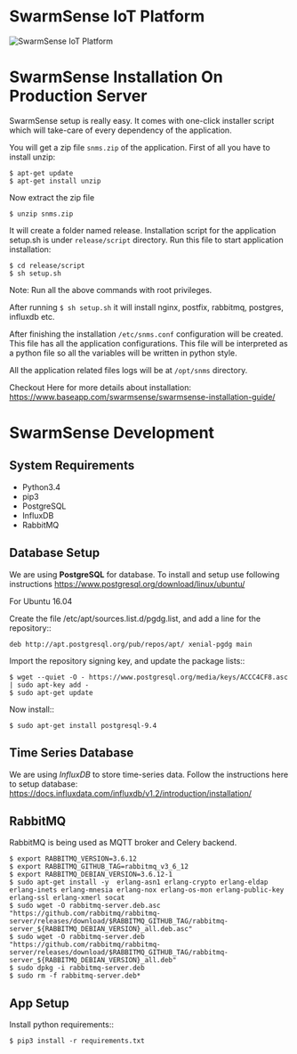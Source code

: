 # SwarmSense IoT Platform

![SwarmSense IoT Platform](https://raw.github.com/baseapp/SwarmSense-IoT-Platform/master/docs/screenshots.png)

SwarmSense Installation On Production Server
============================================

SwarmSense setup is really easy. It comes with one-click installer script
which will take-care of every dependency of the application.

You will get a zip file `snms.zip` of the application. First of all you have
to install unzip:

    $ apt-get update
    $ apt-get install unzip

Now extract the zip file

    $ unzip snms.zip

It will create a folder named release. Installation script for the application
setup.sh is under `release/script` directory. Run this file to start application
installation:

    $ cd release/script
    $ sh setup.sh

Note: Run all the above commands with root privileges.

After running `$ sh setup.sh` it will install nginx, postfix, rabbitmq, postgres,
influxdb etc.


After finishing the installation `/etc/snms.conf` configuration will be created.
This file has all the application configurations. This file will be interpreted
as a python file so all the variables will be written in python style.

All the application related files logs will be at `/opt/snms` directory.

Checkout Here for more details about installation:
https://www.baseapp.com/swarmsense/swarmsense-installation-guide/

SwarmSense Development
======================

System Requirements
-------------------
 * Python3.4
 * pip3
 * PostgreSQL
 * InfluxDB
 * RabbitMQ

Database Setup
--------------

We are using **PostgreSQL** for database. To install and setup use following instructions https://www.postgresql.org/download/linux/ubuntu/

For Ubuntu 16.04

Create the file /etc/apt/sources.list.d/pgdg.list, and add a line for the repository::

    deb http://apt.postgresql.org/pub/repos/apt/ xenial-pgdg main

Import the repository signing key, and update the package lists::

    $ wget --quiet -O - https://www.postgresql.org/media/keys/ACCC4CF8.asc | sudo apt-key add -
    $ sudo apt-get update

Now install::

    $ sudo apt-get install postgresql-9.4


Time Series Database
--------------------

We are using *InfluxDB* to store time-series data.
Follow the instructions here to setup database: https://docs.influxdata.com/influxdb/v1.2/introduction/installation/

RabbitMQ
--------
RabbitMQ is being used as MQTT broker and Celery backend.

    $ export RABBITMQ_VERSION=3.6.12
    $ export RABBITMQ_GITHUB_TAG=rabbitmq_v3_6_12
    $ export RABBITMQ_DEBIAN_VERSION=3.6.12-1
    $ sudo apt-get install -y  erlang-asn1 erlang-crypto erlang-eldap erlang-inets erlang-mnesia erlang-nox erlang-os-mon erlang-public-key erlang-ssl erlang-xmerl socat
    $ sudo wget -O rabbitmq-server.deb.asc "https://github.com/rabbitmq/rabbitmq-server/releases/download/$RABBITMQ_GITHUB_TAG/rabbitmq-server_${RABBITMQ_DEBIAN_VERSION}_all.deb.asc"
    $ sudo wget -O rabbitmq-server.deb     "https://github.com/rabbitmq/rabbitmq-server/releases/download/$RABBITMQ_GITHUB_TAG/rabbitmq-server_${RABBITMQ_DEBIAN_VERSION}_all.deb"
    $ sudo dpkg -i rabbitmq-server.deb
    $ sudo rm -f rabbitmq-server.deb*
    

App Setup
---------

Install python requirements::

    $ pip3 install -r requirements.txt
    
